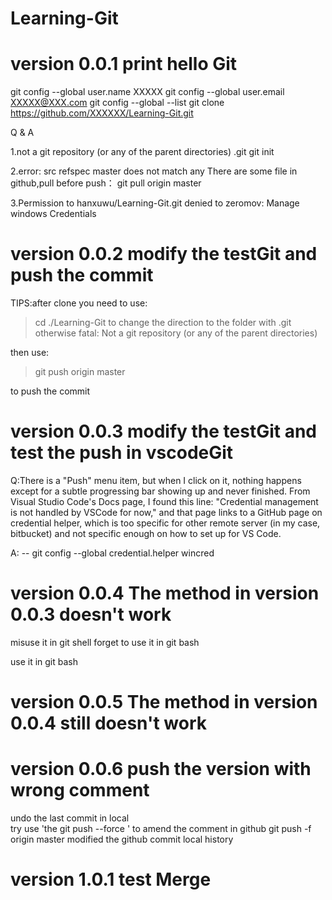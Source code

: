 # Learning-Git


# version 0.0.1  print hello Git
git config --global user.name XXXXX
git config --global user.email XXXXX@XXX.com
git config --global --list
git clone https://github.com/XXXXXX/Learning-Git.git

Q & A

1.not a git repository (or any of the parent directories) .git
   git init

2.error: src refspec master does not match any
   There are some file in github,pull before push：
git pull origin master

3.Permission to hanxuwu/Learning-Git.git denied to zeromov:
  Manage windows Credentials


# version 0.0.2  modify the testGit and push the commit

TIPS:after clone you need to use:
> cd ./Learning-Git    to change the direction to the folder with .git   otherwise   fatal: Not a git repository (or any of the parent directories) 

then use:
> git push origin master

to push the commit

# version 0.0.3  modify the testGit and test the push in vscodeGit

Q:There is a "Push" menu item, but when I click on it, nothing happens except for a subtle progressing bar showing up and never finished. From Visual Studio Code's Docs page, I found this line: "Credential management is not handled by VSCode for now," and that page links to a GitHub page on credential helper, which is too specific for other remote server (in my case, bitbucket) and not specific enough on how to set up for VS Code.

A:  -- git config --global credential.helper wincred


# version 0.0.4  The method in version 0.0.3 doesn't work
misuse it in git shell forget to use it in git bash

use it in git bash

# version 0.0.5  The method in version 0.0.4 still doesn't work

# version 0.0.6  push the  version with wrong comment

undo the last commit in local  
try use  'the git push <remote> <branch> --force ' to amend the comment in github
git push -f  origin master     modified the github commit local history

# version 1.0.1   test Merge